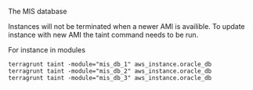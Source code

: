 The MIS database

Instances will not be terminated when a newer AMI is availible. To update instance with new AMI the taint command needs to be run.

For instance in modules

```
terragrunt taint -module="mis_db_1" aws_instance.oracle_db
terragrunt taint -module="mis_db_2" aws_instance.oracle_db
terragrunt taint -module="mis_db_3" aws_instance.oracle_db
```
